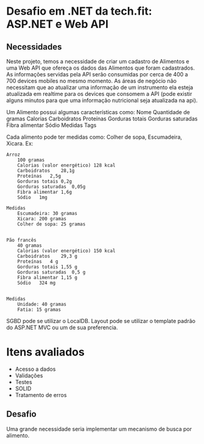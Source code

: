 # Desafio em .NET da tech.fit: ASP.NET e Web API

## Necessidades

Neste projeto, temos a necessidade de criar um cadastro de Alimentos e uma Web API que ofereça os dados das Alimentos que foram cadastrados. As informações servidas pela API serão consumidas por cerca de 400 a 700 devices mobiles no mesmo momento. As áreas de negócio não necessitam que ao atualizar uma informação de um instrumento ela esteja atualizada em realtime para os devices que consomem a API (pode existir alguns minutos para que uma informação nutricional seja atualizada na api).

Um Alimento possui algumas características como: 
    Nome
    Quantidade de gramas
    Calorias
    Carboidratos
    Proteínas
    Gorduras totais
    Gorduras saturadas
    Fibra alimentar
    Sódio
    Medidas
    Tags

Cada alimento pode ter medidas como: Colher de sopa, Escumadeira, Xicara. Ex:

    Arroz
        100 gramas
        Calorias (valor energético)	128 kcal
        Carboidratos	28,1g
        Proteínas	2,5g
        Gorduras totais	0,2g
        Gorduras saturadas	0,05g
        Fibra alimentar	1,6g
        Sódio	1mg

    Medidas
        Escumadeira: 30 gramas
        Xicara: 200 gramas
        Colher de sopa: 25 gramas


    Pão francês
        40 gramas
        Calorias (valor energético)	150 kcal
        Carboidratos	29,3 g
        Proteínas	4 g
        Gorduras totais	1,55 g
        Gorduras saturadas	0,5 g
        Fibra alimentar	1,15 g
        Sódio	324 mg


    Medidas
        Unidade: 40 gramas
        Fatia: 15 gramas


SGBD pode se utilizar o LocalDB.
Layout pode se utilizar o template padrão do ASP.NET MVC ou um de sua preferencia.

# Itens avaliados #

* Acesso a dados
* Validações
* Testes
* SOLID
* Tratamento de erros

## Desafio

Uma grande necessidade seria implementar um mecanismo de busca por alimento.
